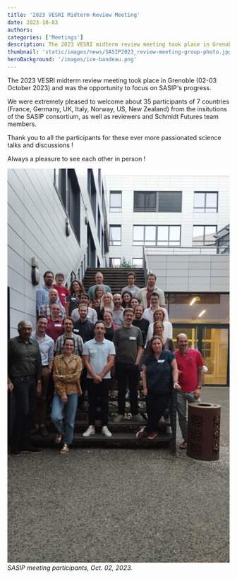 ```yaml
---
title: '2023 VESRI Midterm Review Meeting'
date: 2023-10-03
authors:
categories: ['Meetings']
description: The 2023 VESRI midterm review meeting took place in Grenoble (02-03 October 2023). After 2 years since the beginning of SASIP, it was time to gather with SASIP and Shmidt Futures team members for the midterm review meeting ! 
thumbnail: 'static/images/news/SASIP2023_review-meeting-group-photo.jpg'
heroBackground: '/images/ice-bandeau.png'
---
```


The 2023 VESRI midterm review meeting took place in Grenoble (02-03 October 2023) and was the opportunity to focus on SASIP's progress. 

We were extremely pleased to welcome about 35 participants of 7 countries (France, Germany, UK, Italy, Norway, US, New Zealand) from the insitutions of the SASIP consortium, as well as reviewers and Schmidt Futures team members.

Thank you to all the participants for these ever more passionated science talks and discussions ! 

Always a pleasure to see each other in person ! 

![meeting_pic](/images/news/SASIP2023_review-meeting-group-photo.jpg)
_SASIP meeting participants, Oct. 02, 2023._
